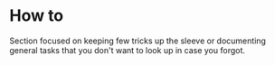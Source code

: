 # How to

Section focused on keeping few tricks up the sleeve or documenting general tasks that you don't want to look up in case you forgot.


